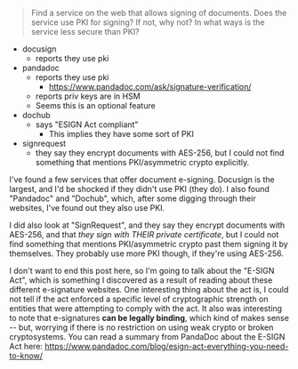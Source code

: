 > Find a service on the web that allows signing of documents. Does the service use PKI for signing? If not, why not? In what ways is the service less secure than PKI?

-   docusign
    -   reports they use pki
-   pandadoc
    -   reports they use pki
        -   <https://www.pandadoc.com/ask/signature-verification/>
    -   reports priv keys are in HSM
    -   Seems this is an optional feature
-   dochub
    -   says "ESIGN Act compliant"
        -   This implies they have some sort of PKI
-   signrequest
    -   they say they encrypt documents with AES-256, but I could not find something that mentions PKI/asymmetric crypto explicitly.

I've found a few services that offer document e-signing. Docusign is the largest, and I'd be shocked if they didn't use PKI (they do). I also found "Pandadoc" and "Dochub", which, after some digging through their websites, I've found out they also use PKI.

I did also look at "SignRequest", and they say they encrypt documents with AES-256, and that *they  sign with THEIR private certificate*, but I could not find something that mentions PKI/asymmetric crypto past them signing it by themselves. They probably use more PKI though, if they're using AES-256.

I don't want to end this post here, so I'm going to talk about the "E-SIGN Act", which is something I discovered as a result of reading about these different e-signature websites. One interesting thing about the act is, I could not tell if the act enforced a specific level of cryptographic strength on entities that were attempting to comply with the act. It also was interesting to note that e-signatures **can be legally binding**, which kind of makes sense -- but, worrying if there is no restriction on using weak crypto or broken cryptosystems. You can read a summary from PandaDoc about the E-SIGN Act here: <https://www.pandadoc.com/blog/esign-act-everything-you-need-to-know/>